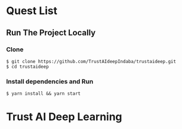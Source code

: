 # Quest List

## Run The Project Locally

### Clone

```
$ git clone https://github.com/TrustAIdeepIndaba/trustaideep.git
$ cd trustaideep
```

### Install dependencies and Run

```
$ yarn install && yarn start
```
# Trust AI Deep Learning
